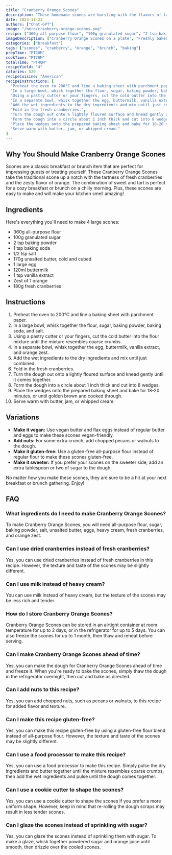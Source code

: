 ```yaml
---
title: "Cranberry Orange Scones"
description: "These homemade scones are bursting with the flavors of tart cranberries and zesty orange. Perfect for a cozy breakfast or brunch, these scones are easy to make and will impress your guests!"
date: 2023-11-23
authors: ["Chat-GPT"]
image: "/hero/cranberry-orange-scones.png"
recipe: ["360g all-purpose flour", "100g granulated sugar", "2 tsp baking powder", "1 tsp baking soda", "1/2 tsp salt", "170g unsalted butter, cold and cubed", "1 large egg", "120ml buttermilk", "1 tsp vanilla extract", "Zest of 1 orange", "180g fresh cranberries"]
imageDescription: ["Cranberry Orange Scones on a plate", "Freshly baked scones with cranberries and orange zest", "A basket of warm, flaky scones with a hint of cranberry and orange", "A plate of scones with a dollop of whipped cream and a sprig of mint"]
categories: ["breakfast"]
tags: ["scones", "cranberry", "orange", "brunch", "baking"]
prepTime: "PT20M"
cookTime: "PT20M"
totalTime: "PT40M"
recipeYield: "4"
calories: 520
recipeCuisine: "American"
recipeInstructions: [
  "Preheat the oven to 200°C and line a baking sheet with parchment paper.",
  "In a large bowl, whisk together the flour, sugar, baking powder, baking soda, and salt.",
  "Using a pastry cutter or your fingers, cut the cold butter into the flour mixture until the mixture resembles coarse crumbs.",
  "In a separate bowl, whisk together the egg, buttermilk, vanilla extract, and orange zest.",
  "Add the wet ingredients to the dry ingredients and mix until just combined.",
  "Fold in the fresh cranberries.",
  "Turn the dough out onto a lightly floured surface and knead gently until it comes together.",
  "Form the dough into a circle about 1 inch thick and cut into 8 wedges.",
  "Place the wedges onto the prepared baking sheet and bake for 18-20 minutes, or until golden brown and cooked through.",
  "Serve warm with butter, jam, or whipped cream."
]
---
```


## Why You Should Make Cranberry Orange Scones

Scones are a classic breakfast or brunch item that are perfect for impressing guests or treating yourself. These Cranberry Orange Scones take the traditional scone up a notch with the tartness of fresh cranberries and the zesty flavor of orange. The combination of sweet and tart is perfect for a cozy breakfast or brunch on a chilly morning. Plus, these scones are easy to make and will make your kitchen smell amazing!

## Ingredients

Here's everything you'll need to make 4 large scones:

- 360g all-purpose flour
- 100g granulated sugar
- 2 tsp baking powder
- 1 tsp baking soda
- 1/2 tsp salt
- 170g unsalted butter, cold and cubed
- 1 large egg
- 120ml buttermilk
- 1 tsp vanilla extract
- Zest of 1 orange
- 180g fresh cranberries

## Instructions

1. Preheat the oven to 200°C and line a baking sheet with parchment paper.
2. In a large bowl, whisk together the flour, sugar, baking powder, baking soda, and salt.
3. Using a pastry cutter or your fingers, cut the cold butter into the flour mixture until the mixture resembles coarse crumbs.
4. In a separate bowl, whisk together the egg, buttermilk, vanilla extract, and orange zest.
5. Add the wet ingredients to the dry ingredients and mix until just combined.
6. Fold in the fresh cranberries.
7. Turn the dough out onto a lightly floured surface and knead gently until it comes together.
8. Form the dough into a circle about 1 inch thick and cut into 8 wedges.
9. Place the wedges onto the prepared baking sheet and bake for 18-20 minutes, or until golden brown and cooked through.
10. Serve warm with butter, jam, or whipped cream.

## Variations

- **Make it vegan:** Use vegan butter and flax eggs instead of regular butter and eggs to make these scones vegan-friendly.
- **Add nuts:** For some extra crunch, add chopped pecans or walnuts to the dough.
- **Make it gluten-free:** Use a gluten-free all-purpose flour instead of regular flour to make these scones gluten-free.
- **Make it sweeter:** If you prefer your scones on the sweeter side, add an extra tablespoon or two of sugar to the dough.

No matter how you make these scones, they are sure to be a hit at your next breakfast or brunch gathering. Enjoy!

## FAQ

### What ingredients do I need to make Cranberry Orange Scones?

To make Cranberry Orange Scones, you will need all-purpose flour, sugar, baking powder, salt, unsalted butter, eggs, heavy cream, fresh cranberries, and orange zest.

### Can I use dried cranberries instead of fresh cranberries?

Yes, you can use dried cranberries instead of fresh cranberries in this recipe. However, the texture and taste of the scones may be slightly different.

### Can I use milk instead of heavy cream?

You can use milk instead of heavy cream, but the texture of the scones may be less rich and tender.

### How do I store Cranberry Orange Scones?

Cranberry Orange Scones can be stored in an airtight container at room temperature for up to 2 days, or in the refrigerator for up to 5 days. You can also freeze the scones for up to 1 month, then thaw and reheat before serving.

### Can I make Cranberry Orange Scones ahead of time?

Yes, you can make the dough for Cranberry Orange Scones ahead of time and freeze it. When you're ready to bake the scones, simply thaw the dough in the refrigerator overnight, then cut and bake as directed.

### Can I add nuts to this recipe?

Yes, you can add chopped nuts, such as pecans or walnuts, to this recipe for added flavor and texture.

### Can I make this recipe gluten-free?

Yes, you can make this recipe gluten-free by using a gluten-free flour blend instead of all-purpose flour. However, the texture and taste of the scones may be slightly different.

### Can I use a food processor to make this recipe?

Yes, you can use a food processor to make this recipe. Simply pulse the dry ingredients and butter together until the mixture resembles coarse crumbs, then add the wet ingredients and pulse until the dough comes together.

### Can I use a cookie cutter to shape the scones?

Yes, you can use a cookie cutter to shape the scones if you prefer a more uniform shape. However, keep in mind that re-rolling the dough scraps may result in less tender scones.

### Can I glaze the scones instead of sprinkling with sugar?

Yes, you can glaze the scones instead of sprinkling them with sugar. To make a glaze, whisk together powdered sugar and orange juice until smooth, then drizzle over the cooled scones.